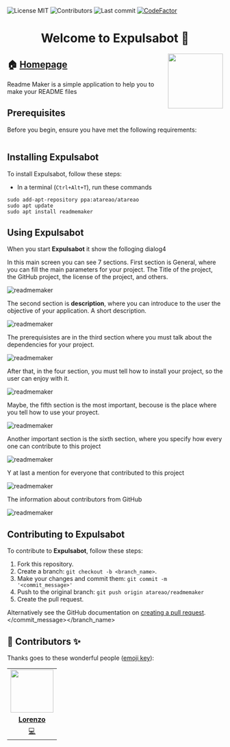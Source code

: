 
<!-- start project-info -->
<!--
project_title: Expulsabot
github_project: https://github.com/atareao/expulsabot
license: MIT
icon: /datos/Sync/Programacion/docker/expulsabot/expulsabot.svg
homepage: https://www.atareao.es/aplicacion/expulsabot
license-badge: True
contributors-badge: True
lastcommit-badge: True
codefactor-badge: True
--->

<!-- end project-info -->

<!-- start badges -->

![License MIT](https://img.shields.io/badge/license-MIT-green)
![Contributors](https://img.shields.io/github/contributors-anon/atareao/expulsabot)
![Last commit](https://img.shields.io/github/last-commit/atareao/expulsabot)
[![CodeFactor](https://www.codefactor.io/repository/github/atareao/expulsabot/badge/master)](https://www.codefactor.io/repository/github/atareao/expulsabot/overview/master)
<!-- end badges -->

<!-- start description -->
<h1 align="center">Welcome to <span id="project_title">Expulsabot</span> 👋</h1>
<p>
<a href="https://www.atareao.es/aplicacion/expulsabot" id="homepage" rel="nofollow">
<img align="right" height="128" id="icon" src="../../../../../../datos/Sync/Programacion/docker/expulsabot/expulsabot.svg" width="128"/>
</a>
</p>
<h2>🏠 <a href="https://www.atareao.es/aplicacion/expulsabot" id="homepage">Homepage</a></h2>
<p>Readme Maker is a simple application to help you to make your README files</p>

<!-- end description -->

<!-- start prerequisites -->
## Prerequisites

Before you begin, ensure you have met the following requirements:

```
```




<!-- end prerequisites -->

<!-- start installing -->
## Installing <span id="project_title">Expulsabot</span>

To install <span id="project_title">Expulsabot</span>, follow these steps:

* In a terminal (`Ctrl+Alt+T`), run these commands

```
sudo add-apt-repository ppa:atareao/atareao
sudo apt update
sudo apt install readmemaker
```




<!-- end installing -->

<!-- start using -->
## Using <span id="project_title">Expulsabot</span>

When you start <strong><span id="project_title">Expulsabot</span></strong> it show the folloging dialog4

In this main screen you can see 7 sections. First section is General, where you can fill the main parameters for your project. The Title of the project, the GitHub project, the license of the project, and others.

![readmemaker](./screenshots/readmemaker-screenshot-01.png)

The second section is **description**, where you can introduce to the user the objective of your application. A short description.

![readmemaker](./screenshots/readmemaker-screenshot-02.png)

The prerequisistes are in the third section where you must talk about the dependencies for your project.

![readmemaker](./screenshots/readmemaker-screenshot-03.png)

After that, in the four section, you must tell how to install your project, so the user can enjoy with it.

![readmemaker](./screenshots/readmemaker-screenshot-04.png)

Maybe, the fifth section is the most important, becouse is the place where you tell how to use your proyect.

![readmemaker](./screenshots/readmemaker-screenshot-05.png)

Another important section is the sixth section, where you specify how every one can contribute to this project

![readmemaker](./screenshots/readmemaker-screenshot-06.png)

Y at last a mention for everyone that contributed to this project

![readmemaker](./screenshots/readmemaker-screenshot-07.png)

The information about contributors from GitHub

![readmemaker](./screenshots/readmemaker-screenshot-08.png)


<!-- end using -->

<!-- start contributing -->
## Contributing to <span id="project_title">Expulsabot</span>

To contribute to **<span id="project_title">Expulsabot</span>**, follow these steps:

1. Fork this repository.
2. Create a branch: `git checkout -b <branch_name>`.
3. Make your changes and commit them: `git commit -m '<commit_message>'`
4. Push to the original branch: `git push origin atareao/readmemaker`
5. Create the pull request.

Alternatively see the GitHub documentation on [creating a pull request](https://help.github.com/en/github/collaborating-with-issues-and-pull-requests/creating-a-pull-request).
</commit_message></branch_name>

<!-- end contributing -->

<!-- start contributors -->
## 👤 Contributors ✨

Thanks goes to these wonderful people ([emoji key](https://allcontributors.org/docs/en/emoji-key)):




<!-- end contributors -->

<!-- start table-contributors -->

<table id="contributors">
	<tr id="info_avatar">
		<td id="atareao" align="center">
			<a href="https://github.com/atareao">
				<img src="https://avatars3.githubusercontent.com/u/298055?v=4" width="100px"/>
			</a>
		</td>
	</tr>
	<tr id="info_name">
		<td id="atareao" align="center">
			<a href="https://github.com/atareao">
				<strong>Lorenzo</strong>
			</a>
		</td>
	</tr>
	<tr id="info_commit">
		<td id="atareao" align="center">
			<a href="/commits?author=atareao">
				<span id="role">💻</span>
			</a>
		</td>
	</tr>
</table>
<!-- end table-contributors -->
